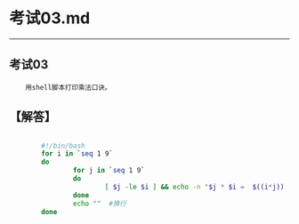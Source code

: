# 考试03.md  
---  
## 考试03  
        用shell脚本打印乘法口诀。

## 【解答】   
```bash  

        #!/bin/bash
        for i in `seq 1 9`
        do
                for j in `seq 1 9`
                do
                        [ $j -le $i ] && echo -n "$j * $i =  $((i*j))    "   #一行内连续，空格分开
                done
                echo ""  #换行
        done


```  